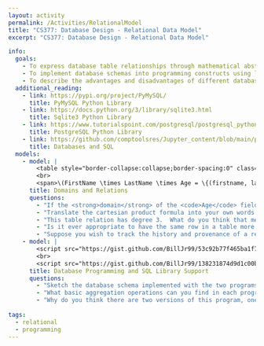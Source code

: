 ```yaml
---
layout: activity
permalink: /Activities/RelationalModel
title: "CS377: Database Design - Relational Data Model"
excerpt: "CS377: Database Design - Relational Data Model"

info:
  goals: 
    - To express database table relationships through mathematical abstraction
    - To implement database schemas into programming constructs using libraries and database engines
    - To describe the advantages and disadvantages of different database engines
  additional_reading:
    - link: https://pypi.org/project/PyMySQL/
      title: PyMySQL Python Library
    - link: https://docs.python.org/3/library/sqlite3.html
      title: Sqlite3 Python Library
    - link: https://www.tutorialspoint.com/postgresql/postgresql_python.htm
      title: PostgreSQL Python Library
    - link: https://github.com/comptoolsres/Jupyter_content/blob/main/py4e_ch15_databases.ipynb
      title: Databases and SQL
  models:
    - model: |
        <table style="border-collapse:collapse;border-spacing:0" class="tg"><thead><tr><th style="background-color:#000000;border-color:inherit;border-style:solid;border-width:1px;color:#ffffff;font-family:Arial, sans-serif;font-size:14px;font-weight:normal;overflow:hidden;padding:10px 5px;text-align:center;vertical-align:top;word-break:normal">FirstName</th><th style="background-color:#000000;border-color:inherit;border-style:solid;border-width:1px;color:#ffffff;font-family:Arial, sans-serif;font-size:14px;font-weight:normal;overflow:hidden;padding:10px 5px;text-align:center;vertical-align:top;word-break:normal">LastName</th><th style="background-color:#000000;border-color:inherit;border-style:solid;border-width:1px;color:#ffffff;font-family:Arial, sans-serif;font-size:14px;font-weight:normal;overflow:hidden;padding:10px 5px;text-align:center;vertical-align:top;word-break:normal">Age</th></tr></thead><tbody><tr><td style="border-color:inherit;border-style:solid;border-width:1px;font-family:Arial, sans-serif;font-size:14px;overflow:hidden;padding:10px 5px;text-align:left;vertical-align:top;word-break:normal">Alex</td><td style="border-color:inherit;border-style:solid;border-width:1px;font-family:Arial, sans-serif;font-size:14px;overflow:hidden;padding:10px 5px;text-align:left;vertical-align:top;word-break:normal">Smith</td><td style="border-color:inherit;border-style:solid;border-width:1px;font-family:Arial, sans-serif;font-size:14px;overflow:hidden;padding:10px 5px;text-align:left;vertical-align:top;word-break:normal">20</td></tr><tr><td style="border-color:inherit;border-style:solid;border-width:1px;font-family:Arial, sans-serif;font-size:14px;overflow:hidden;padding:10px 5px;text-align:left;vertical-align:top;word-break:normal">Lee</td><td style="border-color:inherit;border-style:solid;border-width:1px;font-family:Arial, sans-serif;font-size:14px;overflow:hidden;padding:10px 5px;text-align:left;vertical-align:top;word-break:normal">Jones</td><td style="border-color:inherit;border-style:solid;border-width:1px;font-family:Arial, sans-serif;font-size:14px;overflow:hidden;padding:10px 5px;text-align:left;vertical-align:top;word-break:normal">21</td></tr><tr><td style="border-color:inherit;border-style:solid;border-width:1px;font-family:Arial, sans-serif;font-size:14px;overflow:hidden;padding:10px 5px;text-align:left;vertical-align:top;word-break:normal">Brian</td><td style="border-color:inherit;border-style:solid;border-width:1px;font-family:Arial, sans-serif;font-size:14px;overflow:hidden;padding:10px 5px;text-align:left;vertical-align:top;word-break:normal">McMullen</td><td style="border-color:inherit;border-style:solid;border-width:1px;font-family:Arial, sans-serif;font-size:14px;overflow:hidden;padding:10px 5px;text-align:left;vertical-align:top;word-break:normal">18</td></tr><tr><td style="border-color:inherit;border-style:solid;border-width:1px;font-family:Arial, sans-serif;font-size:14px;overflow:hidden;padding:10px 5px;text-align:left;vertical-align:top;word-break:normal">Samantha</td><td style="border-color:inherit;border-style:solid;border-width:1px;font-family:Arial, sans-serif;font-size:14px;overflow:hidden;padding:10px 5px;text-align:left;vertical-align:top;word-break:normal">Johnson</td><td style="border-color:inherit;border-style:solid;border-width:1px;font-family:Arial, sans-serif;font-size:14px;overflow:hidden;padding:10px 5px;text-align:left;vertical-align:top;word-break:normal">22</td></tr><tr><td style="border-color:black;border-style:solid;border-width:1px;font-family:Arial, sans-serif;font-size:14px;overflow:hidden;padding:10px 5px;text-align:left;vertical-align:top;word-break:normal">Lee</td><td style="border-color:black;border-style:solid;border-width:1px;font-family:Arial, sans-serif;font-size:14px;overflow:hidden;padding:10px 5px;text-align:left;vertical-align:top;word-break:normal">Jones</td><td style="border-color:black;border-style:solid;border-width:1px;font-family:Arial, sans-serif;font-size:14px;overflow:hidden;padding:10px 5px;text-align:left;vertical-align:top;word-break:normal">24</td></tr></tbody></table>
        <br>
        <span>\(FirstName \times LastName \times Age = \{(firstname, lastname, age) : firstname \in \{a-zA-Z\}+, lastname \in \{a-zA-Z\}+, age \in \mathbb{Z}^{+}\}\)</span>
      title: Domains and Relations
      questions:
        - "If the <strong>domain</strong> of the <code>Age</code> field is all positive numbers <code>Age > 0</code>, what is the domain of <code>FirstName</code>?"
        - "Translate the cartesian product formula into your own words describing the nature of the table it defines."
        - "This table relation has degree 3.  What do you think that means?"
        - "Is it ever appropriate to have the same row in a table more than once?  What is the alternative if such a situation is needed?"
        - "Suppose you wish to track the history and provenance of a record.  For example, if someone changes their name, a record of both names and the dates during which each name was valid would be included.  What tables and fields might you add to do this?"
    - model: |
        <script src="https://gist.github.com/BillJr99/53c92b77f465ba1f7259beeec31f50cb.js"></script>
        <br>
        <script src="https://gist.github.com/BillJr99/138231874d9d1c00bab4d20d1ff4267e.js"></script>
      title: Database Programming and SQL Library Support
      questions:
        - "Sketch the database schema implemented with the two programs (they are the same!)"
        - "What basic aggregation operations can you find in each program?"
        - "Why do you think there are two versions of this program, one for the Sqlite database engine, and one for the MySQL database engine?"
        
tags:
  - relational
  - programming  
---
```


